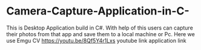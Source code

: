 # Camera-Capture-Application-in-C-
This is Desktop Application build in C#. With help of this users can capture their photos from that app and save them to a local machine or Pc. Here we use Emgu CV
https://youtu.be/8Qf5Y4r1Lxs youtube link 
application link 
